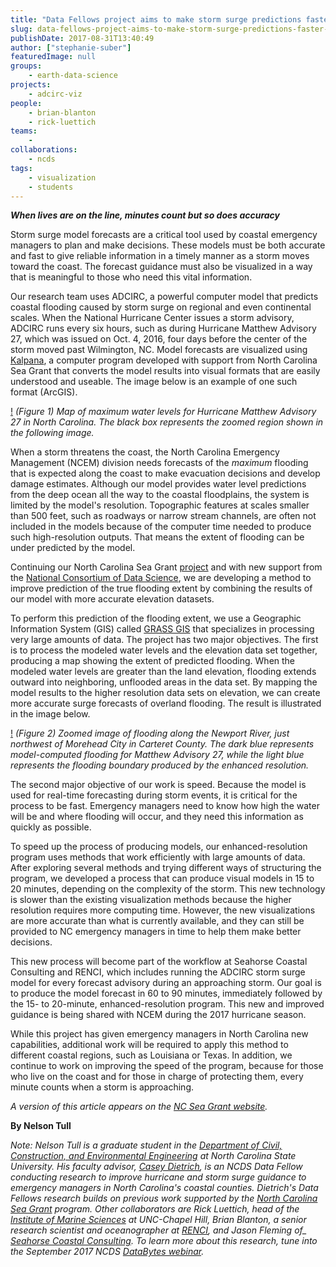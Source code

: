```yaml
---
title: "Data Fellows project aims to make storm surge predictions faster and more accurate"
slug: data-fellows-project-aims-to-make-storm-surge-predictions-faster-and-more-accurate
publishDate: 2017-08-31T13:40:49
author: ["stephanie-suber"]
featuredImage: null
groups:
    - earth-data-science
projects:
    - adcirc-viz
people:
    - brian-blanton
    - rick-luettich
teams: 
    - 
collaborations:
    - ncds
tags:
    - visualization
    - students
---
```


**_When lives are on the line, minutes count but so does accuracy_**

Storm surge model forecasts are a critical tool used by coastal emergency managers to plan and make decisions. These models must be both accurate and fast to give reliable information in a timely manner as a storm moves toward the coast. The forecast guidance must also be visualized in a way that is meaningful to those who need this vital information.

Our research team uses ADCIRC, a powerful computer model that predicts coastal flooding caused by storm surge on regional and even continental scales. When the National Hurricane Center issues a storm advisory, ADCIRC runs every six hours, such as during Hurricane Matthew Advisory 27, which was issued on Oct. 4, 2016, four days before the center of the storm moved past Wilmington, NC. Model forecasts are visualized using [Kalpana](https://ccht.ccee.ncsu.edu/kalpana/), a computer program developed with support from North Carolina Sea Grant that converts the model results into visual formats that are easily understood and useable. The image below is an example of one such format (ArcGIS).

[!](http://datascienceconsortium.org/wp-content/uploads/2017/08/BlogPost_Image1.png)
*(Figure 1) Map of maximum water levels for Hurricane Matthew Advisory 27 in North Carolina. The black box represents the zoomed region shown in the following image.*

When a storm threatens the coast, the North Carolina Emergency Management (NCEM) division needs forecasts of the *maximum* flooding that is expected along the coast to make evacuation decisions and develop damage estimates. Although our model provides water level predictions from the deep ocean all the way to the coastal floodplains, the system is limited by the model's resolution. Topographic features at scales smaller than 500 feet, such as roadways or narrow stream channels, are often not included in the models because of the computer time needed to produce such high-resolution outputs. That means the extent of flooding can be under predicted by the model.

Continuing our North Carolina Sea Grant [project](https://ncseagrant.ncsu.edu/currents/2014/10/picture-this-developing-storm-surge-visualization/) and with new support from the [National Consortium of Data Science](http://data2discovery.org/), we are developing a method to improve prediction of the true flooding extent by combining the results of our model with more accurate elevation datasets.

To perform this prediction of the flooding extent, we use a Geographic Information System (GIS) called [GRASS GIS](https://grass.osgeo.org/) that specializes in processing very large amounts of data. The project has two major objectives. The first is to process the modeled water levels and the elevation data set together, producing a map showing the extent of predicted flooding. When the modeled water levels are greater than the land elevation, flooding extends outward into neighboring, unflooded areas in the data set. By mapping the model results to the higher resolution data sets on elevation, we can create more accurate surge forecasts of overland flooding. The result is illustrated in the image below.

[!](http://datascienceconsortium.org/wp-content/uploads/2017/08/BlogPost_Image2.png)
*(Figure 2) Zoomed image of flooding along the Newport River, just northwest of Morehead City in Carteret County. The dark blue represents model-computed flooding for Matthew Advisory 27, while the light blue represents the flooding boundary produced by the enhanced resolution.*

The second major objective of our work is speed. Because the model is used for real-time forecasting during storm events, it is critical for the process to be fast. Emergency managers need to know how high the water will be and where flooding will occur, and they need this information as quickly as possible.

To speed up the process of producing models, our enhanced-resolution program uses methods that work efficiently with large amounts of data. After exploring several methods and trying different ways of structuring the program, we developed a process that can produce visual models in 15 to 20 minutes, depending on the complexity of the storm. This new technology is slower than the existing visualization methods because the higher resolution requires more computing time. However, the new visualizations are more accurate than what is currently available, and they can still be provided to NC emergency managers in time to help them make better decisions.

This new process will become part of the workflow at Seahorse Coastal Consulting and RENCI, which includes running the ADCIRC storm surge model for every forecast advisory during an approaching storm. Our goal is to produce the model forecast in 60 to 90 minutes, immediately followed by the 15- to 20-minute, enhanced-resolution program. This new and improved guidance is being shared with NCEM during the 2017 hurricane season.

While this project has given emergency managers in North Carolina new capabilities, additional work will be required to apply this method to different coastal regions, such as Louisiana or Texas. In addition, we continue to work on improving the speed of the program, because for those who live on the coast and for those in charge of protecting them, every minute counts when a storm is approaching.

_A version of this article appears on the_ [_NC Sea Grant website_](https://ncseagrant.ncsu.edu/currents/2017/08/fast-accurate-forecasts-of-coastal-flooding/)_._

**By Nelson Tull**

*_Note:_ Nelson Tull is a graduate student in the [_Department of Civil, Construction, and Environmental Engineering_](https://www.ccee.ncsu.edu/) at North Carolina State University. His faculty advisor, [_Casey Dietrich_](https://ccht.ccee.ncsu.edu/), is an NCDS Data Fellow conducting research to improve hurricane and storm surge guidance to emergency managers in North Carolina's coastal counties. Dietrich's Data Fellows research builds on previous work supported by the [_North Carolina Sea Grant_](https://ncseagrant.ncsu.edu/) program. Other collaborators are Rick Luettich, head of the [_Institute of Marine Sciences_](http://ims.unc.edu/) at UNC-Chapel Hill, Brian Blanton, a senior research scientist and oceanographer at [_RENCI_](https://www.renci.org/), and Jason Fleming of_ [_Seahorse Coastal Consulting_](https://www.seahorsecoastal.com/). To learn more about this research, tune into the September 2017 NCDS [_DataBytes webinar_](http://datascienceconsortium.org/databytes-webinars/).*

<!-- AddThis Advanced Settings generic via filter on the_content --><!-- AddThis Share Buttons generic via filter on the_content -->
